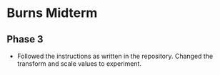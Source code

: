 # Burns Midterm

## Phase 3

- Followed the instructions as written in the repository. Changed the transform and scale values to experiment.
